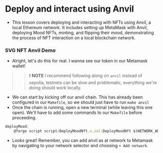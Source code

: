 # Deploy and interact using Anvil
- This lesson covers deploying and interacting with NFTs using Anvil, a local Ethereum network. It includes setting up MetaMask with Anvil, deploying Mood NFTs, minting, and flipping their mood, demonstrating the process of NFT interaction on a local blockchain network.

### SVG NFT Anvil Demo
- Alright, let's do this for real. I wanna see our token in our Metamask wallet!

>>❗ **NOTE** I recommend following along on `anvil` instead of sepolia, testnets can be slow and problematic, everything we're doing should work locally.

- We can start by kicking off our anvil chain. This has already been configured in our `Makefile`, so we should just have to run `make anvil`
- Once the chain is running, open a new terminal (while leaving this one open). We'll have to add some commands to our `Makefile` before proceeding.

```js
deployMood:
	@forge script script/DeployMoodNft.s.sol:DeployMoodNft $(NETWORK_ARGS)
```

- Looks great! Remember, you can add anvil as at network to Metamask by navigating to your network selector and choosing `+ Add network`.
